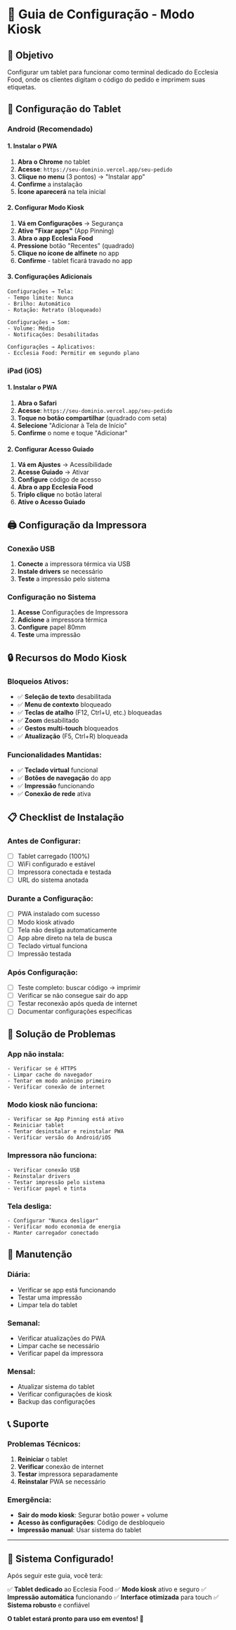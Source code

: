 # 📱 Guia de Configuração - Modo Kiosk

## 🎯 Objetivo
Configurar um tablet para funcionar como terminal dedicado do Ecclesia Food, onde os clientes digitam o código do pedido e imprimem suas etiquetas.

## 🔧 Configuração do Tablet

### **Android (Recomendado)**

#### 1. Instalar o PWA
1. **Abra o Chrome** no tablet
2. **Acesse**: `https://seu-dominio.vercel.app/seu-pedido`
3. **Clique no menu** (3 pontos) → "Instalar app"
4. **Confirme** a instalação
5. **Ícone aparecerá** na tela inicial

#### 2. Configurar Modo Kiosk
1. **Vá em Configurações** → Segurança
2. **Ative "Fixar apps"** (App Pinning)
3. **Abra o app Ecclesia Food**
4. **Pressione** botão "Recentes" (quadrado)
5. **Clique no ícone de alfinete** no app
6. **Confirme** - tablet ficará travado no app

#### 3. Configurações Adicionais
```
Configurações → Tela:
- Tempo limite: Nunca
- Brilho: Automático
- Rotação: Retrato (bloqueado)

Configurações → Som:
- Volume: Médio
- Notificações: Desabilitadas

Configurações → Aplicativos:
- Ecclesia Food: Permitir em segundo plano
```

### **iPad (iOS)**

#### 1. Instalar o PWA
1. **Abra o Safari**
2. **Acesse**: `https://seu-dominio.vercel.app/seu-pedido`
3. **Toque no botão compartilhar** (quadrado com seta)
4. **Selecione** "Adicionar à Tela de Início"
5. **Confirme** o nome e toque "Adicionar"

#### 2. Configurar Acesso Guiado
1. **Vá em Ajustes** → Acessibilidade
2. **Acesse Guiado** → Ativar
3. **Configure** código de acesso
4. **Abra o app Ecclesia Food**
5. **Triplo clique** no botão lateral
6. **Ative o Acesso Guiado**

## 🖨️ Configuração da Impressora

### **Conexão USB**
1. **Conecte** a impressora térmica via USB
2. **Instale drivers** se necessário
3. **Teste** a impressão pelo sistema

### **Configuração no Sistema**
1. **Acesse** Configurações de Impressora
2. **Adicione** a impressora térmica
3. **Configure** papel 80mm
4. **Teste** uma impressão

## 🔒 Recursos do Modo Kiosk

### **Bloqueios Ativos:**
- ✅ **Seleção de texto** desabilitada
- ✅ **Menu de contexto** bloqueado
- ✅ **Teclas de atalho** (F12, Ctrl+U, etc.) bloqueadas
- ✅ **Zoom** desabilitado
- ✅ **Gestos multi-touch** bloqueados
- ✅ **Atualização** (F5, Ctrl+R) bloqueada

### **Funcionalidades Mantidas:**
- ✅ **Teclado virtual** funcional
- ✅ **Botões de navegação** do app
- ✅ **Impressão** funcionando
- ✅ **Conexão de rede** ativa

## 📋 Checklist de Instalação

### **Antes de Configurar:**
- [ ] Tablet carregado (100%)
- [ ] WiFi configurado e estável
- [ ] Impressora conectada e testada
- [ ] URL do sistema anotada

### **Durante a Configuração:**
- [ ] PWA instalado com sucesso
- [ ] Modo kiosk ativado
- [ ] Tela não desliga automaticamente
- [ ] App abre direto na tela de busca
- [ ] Teclado virtual funciona
- [ ] Impressão testada

### **Após Configuração:**
- [ ] Teste completo: buscar código → imprimir
- [ ] Verificar se não consegue sair do app
- [ ] Testar reconexão após queda de internet
- [ ] Documentar configurações específicas

## 🚨 Solução de Problemas

### **App não instala:**
```
- Verificar se é HTTPS
- Limpar cache do navegador
- Tentar em modo anônimo primeiro
- Verificar conexão de internet
```

### **Modo kiosk não funciona:**
```
- Verificar se App Pinning está ativo
- Reiniciar tablet
- Tentar desinstalar e reinstalar PWA
- Verificar versão do Android/iOS
```

### **Impressora não funciona:**
```
- Verificar conexão USB
- Reinstalar drivers
- Testar impressão pelo sistema
- Verificar papel e tinta
```

### **Tela desliga:**
```
- Configurar "Nunca desligar"
- Verificar modo economia de energia
- Manter carregador conectado
```

## 🔄 Manutenção

### **Diária:**
- Verificar se app está funcionando
- Testar uma impressão
- Limpar tela do tablet

### **Semanal:**
- Verificar atualizações do PWA
- Limpar cache se necessário
- Verificar papel da impressora

### **Mensal:**
- Atualizar sistema do tablet
- Verificar configurações de kiosk
- Backup das configurações

## 📞 Suporte

### **Problemas Técnicos:**
1. **Reiniciar** o tablet
2. **Verificar** conexão de internet
3. **Testar** impressora separadamente
4. **Reinstalar** PWA se necessário

### **Emergência:**
- **Sair do modo kiosk**: Segurar botão power + volume
- **Acesso às configurações**: Código de desbloqueio
- **Impressão manual**: Usar sistema do tablet

---

## 🎉 Sistema Configurado!

Após seguir este guia, você terá:

✅ **Tablet dedicado** ao Ecclesia Food
✅ **Modo kiosk** ativo e seguro
✅ **Impressão automática** funcionando
✅ **Interface otimizada** para touch
✅ **Sistema robusto** e confiável

**O tablet estará pronto para uso em eventos! 🚀** 